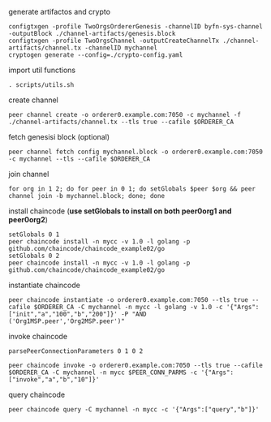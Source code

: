 generate artifactos and crypto
```
configtxgen -profile TwoOrgsOrdererGenesis -channelID byfn-sys-channel -outputBlock ./channel-artifacts/genesis.block
configtxgen -profile TwoOrgsChannel -outputCreateChannelTx ./channel-artifacts/channel.tx -channelID mychannel
cryptogen generate --config=./crypto-config.yaml
```

import util functions
```
. scripts/utils.sh
```

create channel
```
peer channel create -o orderer0.example.com:7050 -c mychannel -f ./channel-artifacts/channel.tx --tls true --cafile $ORDERER_CA
```

fetch genesisi block (optional)
```
peer channel fetch config mychannel.block -o orderer0.example.com:7050 -c mychannel --tls --cafile $ORDERER_CA
```

join channel
```
for org in 1 2; do for peer in 0 1; do setGlobals $peer $org && peer channel join -b mychannel.block; done; done
```

install chaincode (**use setGlobals to install on both peer0org1 and peer0org2**)
```
setGlobals 0 1
peer chaincode install -n mycc -v 1.0 -l golang -p github.com/chaincode/chaincode_example02/go
setGlobals 0 2
peer chaincode install -n mycc -v 1.0 -l golang -p github.com/chaincode/chaincode_example02/go
```

instantiate chaincode
```
peer chaincode instantiate -o orderer0.example.com:7050 --tls true --cafile $ORDERER_CA -C mychannel -n mycc -l golang -v 1.0 -c '{"Args":["init","a","100","b","200"]}' -P "AND ('Org1MSP.peer','Org2MSP.peer')"
```

invoke chaincode
```
parsePeerConnectionParameters 0 1 0 2
```
```
peer chaincode invoke -o orderer0.example.com:7050 --tls true --cafile $ORDERER_CA -C mychannel -n mycc $PEER_CONN_PARMS -c '{"Args":["invoke","a","b","10"]}'
```

query chaincode
```
peer chaincode query -C mychannel -n mycc -c '{"Args":["query","b"]}'
```
